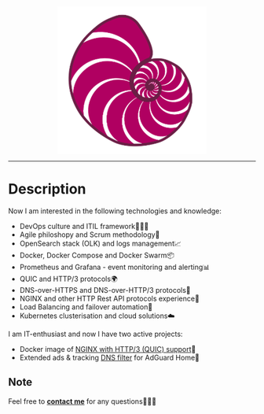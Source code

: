 <center><img align="center" alt="ammnt's logo" src="https://raw.githubusercontent.com/ammnt/ammnt/main/ammnt_logo.png" /></center>

***

# Description

Now I am interested in the following technologies and knowledge:
- DevOps culture and ITIL framework👨🏻‍💻
- Agile philoshopy and Scrum methodology💼
- OpenSearch stack (OLK) and logs management📈
- Docker, Docker Compose and Docker Swarm📦
- Prometheus and Grafana - event monitoring and alerting📊
- QUIC and HTTP/3 protocols🌍
- DNS-over-HTTPS and DNS-over-HTTP/3 protocols🔐
- NGINX and other HTTP Rest API protocols experience📡
- Load Balancing and failover automation🧱
- Kubernetes clusterisation and cloud solutions☁️

I am IT-enthusiast and now I have two active projects:
- Docker image of <a href="https://github.com/ammnt/nginx">NGINX with HTTP/3 (QUIC) support</a>👀
- Extended ads & tracking <a href="https://github.com/ammnt/DeadEnd">DNS filter</a> for AdGuard Home🚧


## Note

Feel free to <b><a href="mailto:admin@msftcnsi.com">contact me</a></b> for any questions🙋🏻‍♂️
